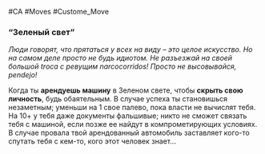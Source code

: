 #CA #Moves #Custome_Move

### “Зеленый свет”
*Люди говорят, что прятаться у всех на виду – это целое искусство. Но на самом деле просто не будь идиотом. Не разъезжай на своей большой troca с ревущим narcocorridos! Просто не высовывайся, pendejo!*

Когда ты **арендуешь машину** в Зеленом свете, чтобы **скрыть свою личность**, будь обаятельным. В случае успеха ты становишься незаметным; уменьши на 1 свое палево, пока власти не вычислят тебя. На 10+ у тебя даже документы фальшивые; никто не сможет связать тебя с машиной, если позже ее найдут в компрометирующих условиях. В случае провала твой арендованный автомобиль заставляет кого-то спутать тебя с кем-то, кого этот человек знает...